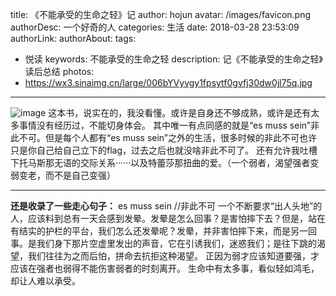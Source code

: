 title: 《不能承受的生命之轻》记
author: hojun
avatar: /images/favicon.png
authorDesc: 一个好奇的人
categories: 生活
date: 2018-03-28 23:53:09
authorLink:
authorAbout:
tags:
 - 悦读
keywords: 不能承受的生命之轻
description: 记《不能承受的生命之轻》读后总结
photos: 
 - https://wx3.sinaimg.cn/large/006bYVyvgy1fpsytf0gvfj30dw0jl75q.jpg
---
![image](https://wx3.sinaimg.cn/large/006bYVyvgy1fpsytf0gvfj30dw0jl75q.jpg)
这本书，说实在的，我没看懂。或许是自身还不够成熟，或许是还有太多事情没有经历过，不能切身体会。
其中唯一有点同感的就是“es muss sein”非此不可。但是每个人都有“es muss sein”之外的生活，很多时候的非此不可也许只是你自己给自己立下的flag，过去之后也就没啥非此不可了。
还有允许我吐槽下托马斯那无语的交际关系······以及特蕾莎那扭曲的爱。（一个弱者，渴望强者变弱变老，而不是自己变强）

----------


**还是收录了一些走心句子：**
es muss sein //非此不可
一个不断要求“出人头地”的人，应该料到总有一天会感到发晕。发晕是怎么回事？是害怕摔下去？但是，站在有结实的护栏的平台，我们怎么还发晕呢？发晕，并非害怕摔下来，而是另一回事。是我们身下那片空虚里发出的声音，它在引诱我们，迷惑我们；是往下跳的渴望，我们往往为之而后怕，拼命去抗拒这种渴望。
正因为弱才应该知道要强，才应该在强者也弱得不能伤害弱者的时刻离开。
生命中有太多事，看似轻如鸿毛，却让人难以承受。